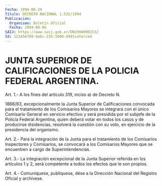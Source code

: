 ```yaml
---
Fecha: 1994-08-29
Título: DECRETO NACIONAL 1.532/1994
Publicación:
  Organismo: Boletín Oficial
  Fecha: 1994-09-06
SAIJ: https://www.saij.gob.ar/DN19940001532
Id: 123456789-0abc-235-1000-4991soterced
---
```

# JUNTA SUPERIOR DE CALIFICACIONES DE LA POLICIA FEDERAL ARGENTINA.

<a id="1"></a>
Art. 1.- A los fines del artículo 319, inciso a) de Decreto N.

1866/83,  excepcionalmente  la  Junta  Superior  de  Calificaciones convocada  para  el  tratamiento  de  los  Comisarios  Mayores   se integrará  con  el  único  Comisario General en servicio efectivo y será presidida por el subjefe  de  la  Policía  Federal  Argentina, quien  deberá votar en todos los casos y de producirse disidencias, resolverá  la  cuestión con su voto, en ejercicio de la presidencia del organismo.

<a id="2"></a>
Art. 2.- Para la integración de la Junta para el tratamiento de los  Comisarios  Inspectores  y  Comisarios,  se  convocará  a  los Comisarios  Mayores que se encuentren a cargo de Superintendencias.

<a id="3"></a>
Art.  3.-  La  integración  excepcional  de  la Junta Superior referida  en  los  artículos  1  y 2, será competente a  todos  los efectos que le son propios.

<a id="4"></a>
Art. 4.- Comuníquese, publíquese, dése a la Dirección Nacional del Registro Oficial y archívese.